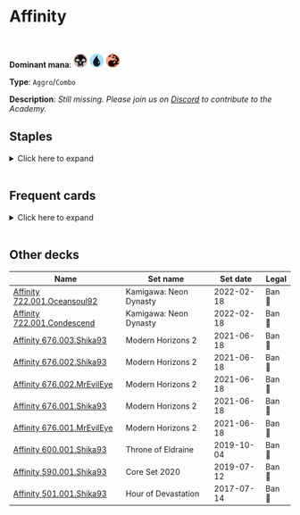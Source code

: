 <!-- This page is automatically generated by Myr: do not update it manually. Changes directly applied here will be lost. -->
# Affinity
<br/>


**Dominant mana**: <img src="../resources/images/mana/B.png" width="25"/> <img src="../resources/images/mana/U.png" width="25"/> <img src="../resources/images/mana/R.png" width="25"/>

**Type**: `Aggro`/`Combo`

**Description**: _Still missing. Please join us on [Discord](https://discord.gg/fYQbpjjkQ3) to contribute to the Academy._


## **Staples**

<details>
  <summary>Click here to expand</summary>
<a href="https://scryfall.com/card/2xm/125/galvanic-blast"><img src="https://c1.scryfall.com/file/scryfall-cards/normal/front/0/c/0cf8cb1e-314a-4894-82df-f9812825f52e.jpg?1599706326" width="210"/></a>
<a href="https://scryfall.com/card/mm2/224/myr-enforcer"><img src="https://c1.scryfall.com/file/scryfall-cards/normal/front/d/f/dff51ae7-4b68-4770-915b-fb6bcf9ca1ed.jpg?1562268373" width="210"/></a>
</details><br/>



## **Frequent cards**

<details>
  <summary>Click here to expand</summary>
<a href="https://scryfall.com/card/mm2/8/apostles-blessing"><img src="https://c1.scryfall.com/file/scryfall-cards/normal/front/f/d/fdfbc07e-d726-4d42-9394-6aa0f5fc3a3a.jpg?1562269765" width="210"/></a>
<a href="https://scryfall.com/card/me4/109/atog"><img src="https://c1.scryfall.com/file/scryfall-cards/normal/front/a/d/adf3bd18-d9c1-4f18-86c0-579db8ea37c7.jpg?1562936074" width="210"/></a>
<a href="https://scryfall.com/card/som/4/auriok-sunchaser"><img src="https://c1.scryfall.com/file/scryfall-cards/normal/front/e/2/e274a8b3-2d92-43d9-a436-d3f6f619ca95.jpg?1562824234" width="210"/></a>
<a href="https://scryfall.com/card/vow/95/blood-fountain"><img src="https://c1.scryfall.com/file/scryfall-cards/normal/front/d/d/dd03651e-ada0-41dc-8722-0eba476943e3.jpg?1643589142" width="210"/></a>
<a href="https://scryfall.com/card/c20/67/bonders-ornament"><img src="https://c1.scryfall.com/file/scryfall-cards/normal/front/5/a/5afe425c-50a7-4d29-ac14-0edb094fc770.jpg?1594696192" width="210"/></a>
<a href="https://scryfall.com/card/som/114/carapace-forger"><img src="https://c1.scryfall.com/file/scryfall-cards/normal/front/e/9/e9948e4c-d583-4fde-a305-df926cf00199.jpg?1562824573" width="210"/></a>
<a href="https://scryfall.com/card/tsr/263/chromatic-star"><img src="https://c1.scryfall.com/file/scryfall-cards/normal/front/c/2/c2e8d492-2c67-410b-b556-c157a14c4cec.jpg?1619404181" width="210"/></a>
<a href="https://scryfall.com/card/eld/119/crystal-slipper"><img src="https://c1.scryfall.com/file/scryfall-cards/normal/front/9/f/9f738ca6-5254-4dbc-9f59-854e81c8dac2.jpg?1572490325" width="210"/></a>
<a href="https://scryfall.com/card/afr/94/deadly-dispute"><img src="https://c1.scryfall.com/file/scryfall-cards/normal/front/7/3/7373fe95-ad1c-44b9-8c7f-464ce8cbffc6.jpg?1627704524" width="210"/></a>
<a href="https://scryfall.com/card/2xm/86/disciple-of-the-vault"><img src="https://c1.scryfall.com/file/scryfall-cards/normal/front/4/c/4c539843-4e3f-47a7-92e1-412eaaa2d9c5.jpg?1598304605" width="210"/></a>
<a href="https://scryfall.com/card/bfz/76/dispel"><img src="https://c1.scryfall.com/file/scryfall-cards/normal/front/b/c/bceab6b3-6b64-4964-a501-ce806a6c13ad.jpg?1562939587" width="210"/></a>
<a href="https://scryfall.com/card/neo/138/experimental-synthesizer"><img src="https://c1.scryfall.com/file/scryfall-cards/normal/front/c/4/c47931c9-685d-4b83-8299-bc347224b4e8.jpg?1643998697" width="210"/></a>
<a href="https://scryfall.com/card/cmr/178/fiery-cannonade"><img src="https://c1.scryfall.com/file/scryfall-cards/normal/front/3/9/396f1cdf-712b-4518-a0e8-0039303dccdc.jpg?1608910204" width="210"/></a>
<a href="https://scryfall.com/card/2xm/256/flayer-husk"><img src="https://c1.scryfall.com/file/scryfall-cards/normal/front/2/0/20b394f9-644d-426e-801b-110774092018.jpg?1599709210" width="210"/></a>
<a href="https://scryfall.com/card/jmp/320/fling"><img src="https://c1.scryfall.com/file/scryfall-cards/normal/front/8/f/8f42d773-c742-4465-b6d5-31feaba49146.jpg?1601077681" width="210"/></a>
<a href="https://scryfall.com/card/mh2/196/foundry-helix"><img src="https://c1.scryfall.com/file/scryfall-cards/normal/front/9/c/9c54b7c6-f94c-4349-8725-319c54240409.jpg?1622654273" width="210"/></a>
<a href="https://scryfall.com/card/mm2/215/frogmite"><img src="https://c1.scryfall.com/file/scryfall-cards/normal/front/b/2/b2991802-e313-40de-b167-0ede5efff101.jpg?1562266618" width="210"/></a>
<a href="https://scryfall.com/card/kld/48/gearseeker-serpent"><img src="https://c1.scryfall.com/file/scryfall-cards/normal/front/d/3/d32d8327-6ec2-4d43-b254-b04407612715.jpg?1576381212" width="210"/></a>
<a href="https://scryfall.com/card/eld/220/golden-egg"><img src="https://c1.scryfall.com/file/scryfall-cards/normal/front/5/2/525142c3-f17c-4e02-a02d-fa385215aa12.jpg?1572490979" width="210"/></a>
<a href="https://scryfall.com/card/uma/102/gurmag-angler"><img src="https://c1.scryfall.com/file/scryfall-cards/normal/front/c/e/cedd44eb-f381-46e1-bcb0-88416b4ce33d.jpg?1547516928" width="210"/></a>
<a href="https://scryfall.com/card/c21/245/ichor-wellspring"><img src="https://c1.scryfall.com/file/scryfall-cards/normal/front/1/c/1ccdb407-ac8f-4736-89d3-ab0d086096ea.jpg?1618014272" width="210"/></a>
<a href="https://scryfall.com/card/mrd/98/krark-clan-shaman"><img src="https://c1.scryfall.com/file/scryfall-cards/normal/front/9/7/975f9ea8-af2c-456f-acd0-ffa9ea0d98c1.jpg?1562151699" width="210"/></a>
<a href="https://scryfall.com/card/cmr/191/makeshift-munitions"><img src="https://c1.scryfall.com/file/scryfall-cards/normal/front/1/9/19d1ad9f-e217-49fb-8b27-025ca133b6c9.jpg?1608910325" width="210"/></a>
<a href="https://scryfall.com/card/rav/60/muddle-the-mixture"><img src="https://c1.scryfall.com/file/scryfall-cards/normal/front/4/c/4cc785b0-0a77-4b02-b0b4-2bda2fc621cc.jpg?1598914378" width="210"/></a>
<a href="https://scryfall.com/card/dom/225/navigators-compass"><img src="https://c1.scryfall.com/file/scryfall-cards/normal/front/6/a/6a283135-7a51-4cf7-82a6-7e50894e64a5.jpg?1562737167" width="210"/></a>
<a href="https://scryfall.com/card/mma/58/perilous-research"><img src="https://c1.scryfall.com/file/scryfall-cards/normal/front/f/4/f425b017-8c4d-457f-919a-f2686d71bcac.jpg?1561969049" width="210"/></a>
<a href="https://scryfall.com/card/cmr/84/preordain"><img src="https://c1.scryfall.com/file/scryfall-cards/normal/front/1/4/1453f92e-df2d-4789-aa1b-a5b5c51567d4.jpg?1608909344" width="210"/></a>
<a href="https://scryfall.com/card/cmr/334/prophetic-prism"><img src="https://c1.scryfall.com/file/scryfall-cards/normal/front/1/4/14602fed-8666-4884-8fca-13529578f9e2.jpg?1608911644" width="210"/></a>
<a href="https://scryfall.com/card/scg/72/reaping-the-graves"><img src="https://c1.scryfall.com/file/scryfall-cards/normal/front/7/6/760a66bd-2821-4710-8f02-3c30772dd884.jpg?1562530700" width="210"/></a>
<a href="https://scryfall.com/card/neo/120/reckoners-bargain"><img src="https://c1.scryfall.com/file/scryfall-cards/normal/front/6/3/6338942d-d650-4571-8ec6-4d658792c53e.jpg?1643997417" width="210"/></a>
<a href="https://scryfall.com/card/mh2/235/sojourners-companion"><img src="https://c1.scryfall.com/file/scryfall-cards/normal/front/8/c/8c6af084-eee7-4259-a58b-a866e0cf171b.jpg?1622654847" width="210"/></a>
<a href="https://scryfall.com/card/2xm/291/springleaf-drum"><img src="https://c1.scryfall.com/file/scryfall-cards/normal/front/f/3/f3b3869b-6da1-4b01-a2e7-2018d478b6e5.jpg?1599709959" width="210"/></a>
<a href="https://scryfall.com/card/cmr/417/temur-battle-rage"><img src="https://c1.scryfall.com/file/scryfall-cards/normal/front/d/3/d344f38d-0ef2-434b-914c-934c639e7e18.jpg?1608912292" width="210"/></a>
<a href="https://scryfall.com/card/mm2/64/thoughtcast"><img src="https://c1.scryfall.com/file/scryfall-cards/normal/front/8/9/895485a4-06b6-449d-8cf1-db08e52790e4.jpg?1562264739" width="210"/></a>
<a href="https://scryfall.com/card/eld/74/witching-well"><img src="https://c1.scryfall.com/file/scryfall-cards/normal/front/6/2/62d3132f-f897-4a7a-9de4-c6388e83f5ad.jpg?1615508418" width="210"/></a>
</details><br/>





## **Other decks**

| Name | Set name | Set date | Legal |
| -----| -------- | -------- | ----- |
| [Affinity 722.001.Oceansoul92](https://www.mtggoldfish.com/deck/4667094) | Kamigawa: Neon Dynasty | 2022-02-18 | Ban 🔨 |
| [Affinity 722.001.Condescend](https://www.mtggoldfish.com/deck/4667095) | Kamigawa: Neon Dynasty | 2022-02-18 | Ban 🔨 |
| [Affinity 676.003.Shika93](https://www.mtggoldfish.com/deck/4626261) | Modern Horizons 2 | 2021-06-18 | Ban 🔨 |
| [Affinity 676.002.Shika93](https://www.mtggoldfish.com/deck/4626260) | Modern Horizons 2 | 2021-06-18 | Ban 🔨 |
| [Affinity 676.002.MrEvilEye](https://www.mtggoldfish.com/deck/4351761) | Modern Horizons 2 | 2021-06-18 | Ban 🔨 |
| [Affinity 676.001.Shika93](https://www.mtggoldfish.com/deck/4626259) | Modern Horizons 2 | 2021-06-18 | Ban 🔨 |
| [Affinity 676.001.MrEvilEye](https://www.mtggoldfish.com/deck/4351762) | Modern Horizons 2 | 2021-06-18 | Ban 🔨 |
| [Affinity 600.001.Shika93](https://www.mtggoldfish.com/deck/4626262) | Throne of Eldraine | 2019-10-04 | Ban 🔨 |
| [Affinity 590.001.Shika93](https://www.mtggoldfish.com/deck/4626263) | Core Set 2020 | 2019-07-12 | Ban 🔨 |
| [Affinity 501.001.Shika93](https://www.mtggoldfish.com/deck/4351744) | Hour of Devastation | 2017-07-14 | Ban 🔨 |





